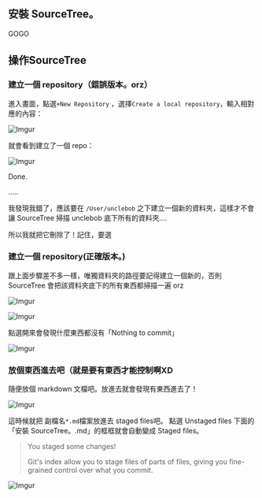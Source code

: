 ## 安裝 SourceTree。

GOGO

## 操作SourceTree

### 建立一個 repository（錯誤版本。orz）

進入畫面，點選`+New Repository` ，選擇`Create a local repository`，輸入相對應的內容：

![Imgur](http://i.imgur.com/BoTz8Ts.png)

就會看到建立了一個 repo：

![Imgur](http://i.imgur.com/IvGBJCL.png)

Done.

…..

我發現我錯了，應該要在 `/User/unclebob` 之下建立一個新的資料夾，這樣才不會讓 SourceTree 掃描 unclebob 底下所有的資料夾....

所以我就把它刪除了！記住，要選

### 建立一個 repository(正確版本。)

跟上面步驟差不多一樣，唯獨資料夾的路徑要記得建立一個新的，否則 SourceTree 會把該資料夾底下的所有東西都掃描一遍 orz

![Imgur](http://i.imgur.com/IYlsQYz.png)



![Imgur](http://i.imgur.com/LXLjJtU.png)

點選開來會發現什麼東西都沒有「Nothing to commit」

![Imgur](http://i.imgur.com/IRrEO9v.png)

### 放個東西進去吧（就是要有東西才能控制啊XD

隨便放個 markdown 文檔吧。放進去就會發現有東西進去了！

![Imgur](http://i.imgur.com/UAbwCTA.png)

這時候就把 副檔名`*.md`檔案放進去 staged files吧。
點選 Unstaged files 下面的「安裝 SourceTree。.md」的框框就會自動變成 Staged files。

> You staged some changes!
>
> Git's index allow you to stage files of parts of files, giving you fine-grained control over what you commit.

![Imgur](http://i.imgur.com/h29rCQd.png)

